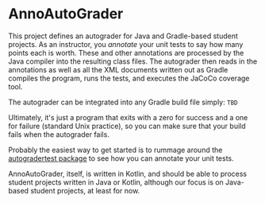 # AnnoAutoGrader
This project defines an autograder for Java and Gradle-based student projects. As an instructor, you *annotate* your unit tests
to say how many points each is worth. These and other annotations are processed by the Java compiler into the resulting
class files. The autograder then reads in the annotations as well as all the XML documents written out as Gradle compiles
the program, runs the tests, and executes the JaCoCo coverage tool.

The autograder can be integrated into any Gradle build file simply:
`TBD`

Ultimately, it's just a program that exits with a zero for success and a one for failure (standard Unix practice), so
you can make sure that your build fails when the autograder fails.

Probably the easiest way to get started is to rummage around the [autogradertest package](../../tree/master/src/test/java/edu/rice/autogradertest) to see
how you can annotate your unit tests.

AnnoAutoGrader, itself, is written in Kotlin, and should be able to process student projects written in Java or Kotlin,
although our focus is on Java-based student projects, at least for now.
